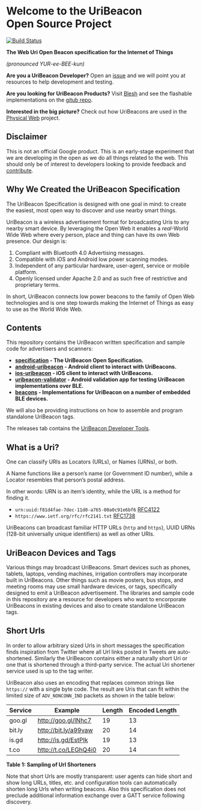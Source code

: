 # Welcome to the UriBeacon<br> Open Source Project

[![Build Status](https://travis-ci.org/google/uribeacon.png?branch=master)](https://travis-ci.org/google/uribeacon)

**The Web Uri Open Beacon specification for the Internet of Things**

*(pronounced YUR-ee-BEE-kun)*

**Are you a UriBeacon Developer?** Open an [issue](https://github.com/google/uribeacon/issues) and we will point you at resources to help development and testing.

**Are you looking for UriBeacon Products?** Visit [Blesh](https://www.blesh.com/physical-web) and see the flashable implementations on the [gitub repo](https://github.com/google/uribeacon/blob/master/beacons/README.md).

**Interested in the big picture?** Check out how UriBeacons are used in the [Physical Web](http://google.github.io/physical-web/) project.

## Disclaimer

This is not an official Google product. This is an early-stage experiment that we are developing in the open as we do all things related to the web. This should only be of interest to developers looking to provide feedback and [contribute](CONTRIBUTING.md).

## Why We Created the UriBeacon Specification

The UriBeacon Specification is designed with one goal in mind: to
create the easiest, most open way to discover and use nearby smart
things.

UriBeacon is a wireless advertisement format for broadcasting Uris to
any nearby smart device. By leveraging the Open Web it enables a
*real*-World Wide Web where every person, place and thing can have its
own Web presence. Our design is:

1. Compliant with Bluetooth 4.0 Advertising messages.
2. Compatible with iOS and Android low power scanning modes.
3. Independent of any particular hardware, user-agent, service or mobile platform.
4. Openly licensed under Apache 2.0 and as such free of restrictive and proprietary terms.

In short, UriBeacon connects low power beacons to the family of Open
Web technologies and is one step towards making the Internet of Things as
easy to use as the World Wide Web.

## Contents

This repository contains the UriBeacon written specification
and sample code for advertisers and scanners:

* **[specification](specification) - The UriBeacon Open Specification.**
* **[android-uribeacon](android-uribeacon) - Android client to interact with UriBeacons.**
* **[ios-uribeacon](ios-uribeacon) - iOS client to interact with UriBeacons.**
* **[uribeacon-validator](android-uribeacon/uribeacon-validator) - Android validation app for testing UriBeacon implementations over BLE.**
* **[beacons](beacons) - Implementations for UriBeacon on a number of embedded BLE devices.**

We will also be providing instructions on how to assemble and
program standalone UriBeacon tags.

The releases tab contains the [UriBeacon Developer Tools](https://github.com/google/uribeacon/releases).

## What is a Uri?

One can classify URIs as Locators (URLs), or Names (URNs), or both.

A Name functions like a person’s name (or Government ID number), while a Locator resembles that person’s postal address.

In other words: URN is an item’s identity, while the URL is a method for finding it.

* `urn:uuid:f81d4fae-7dec-11d0-a765-00a0c91e6bf6` [RFC4122](http://www.ietf.org/rfc/rfc4122.txt)
* `https://www.ietf.org/rfc/rfc2141.txt` [RFC1738](http://www.ietf.org/rfc/rfc1738.txt)

UriBeacons can broadcast familiar HTTP URLs (`http` and `https`), UUID URNs (128-bit universally unique identifiers) as well as other URIs.

## UriBeacon Devices and Tags

Various things may broadcast UriBeacons. Smart devices such as phones,
tablets, laptops, vending machines, irrigation controllers may
incorporate built in UriBeacons. Other things such as movie posters,
bus stops, and meeting rooms may use small hardware devices, or tags,
specifically designed to emit a UriBeacon advertisement. The libraries
and sample code in this repository are a resource for developers who
want to encorporate UriBeacons in existing devices and also to create
standalone UriBeacon tags.


## Short Urls

In order to allow arbitrary sized Urls in short messages the
specification finds inspiration from Twitter where all Url links
posted in Tweets are auto-shortened. Similarly the UriBeacon contains
either a naturally short Uri or one that is shortened through a
third-party service. The actual Uri shortener service used is up to
the tag writer.

UriBeacon also uses an encoding that replaces common strings like
`https://` with a single byte code. The result are Uris that can fit
within the limited size of `ADV_NONCONN_IND` packets as shown in the
table below:

|Service      | Example              | Length | Encoded Length
|------------ | -------------------- | ------ | --------------
|goo.gl       | http://goo.gl/lNhc7  | 19     | 13
|bit.ly       | http://bit.ly/a99vaw | 20     | 14
|is.gd        | http://is.gd/EstPIk  | 19     | 13
|t.co         | http://t.co/LEGhQ4i0 | 20     | 14

**Table 1: Sampling of Url Shorteners**

Note that short Urls are mostly transparent: user agents can hide
short and show long URLs, titles, etc. and configuration tools can
automatically shorten long Urls when writing beacons. Also this
specification does not preclude additional information exchange over a
GATT service following discovery.
